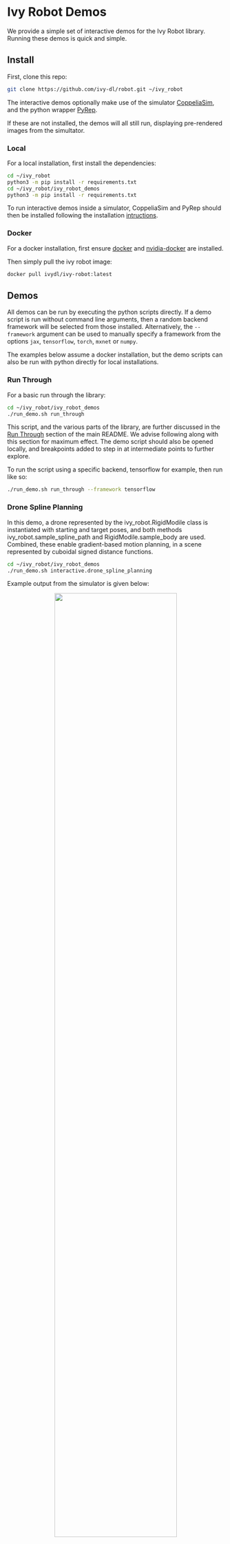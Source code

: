 # Ivy Robot Demos

We provide a simple set of interactive demos for the Ivy Robot library.
Running these demos is quick and simple.

## Install

First, clone this repo:

```bash
git clone https://github.com/ivy-dl/robot.git ~/ivy_robot
```

The interactive demos optionally make use of the simulator
[CoppeliaSim](https://www.coppeliarobotics.com/),
and the python wrapper [PyRep](https://github.com/stepjam/PyRep).

If these are not installed, the demos will all still run, displaying pre-rendered images from the simultator.

### Local

For a local installation, first install the dependencies:

```bash
cd ~/ivy_robot
python3 -m pip install -r requirements.txt
cd ~/ivy_robot/ivy_robot_demos
python3 -m pip install -r requirements.txt
```

To run interactive demos inside a simulator, CoppeliaSim and PyRep should then be installed following the installation [intructions](https://github.com/stepjam/PyRep#install).

### Docker

For a docker installation, first ensure [docker](https://docs.docker.com/get-docker/) and [nvidia-docker](https://github.com/NVIDIA/nvidia-docker) are installed.

Then simply pull the ivy robot image:

```bash
docker pull ivydl/ivy-robot:latest
```

## Demos

All demos can be run by executing the python scripts directly.
If a demo script is run without command line arguments, then a random backend framework will be selected from those installed.
Alternatively, the `--framework` argument can be used to manually specify a framework from the options
`jax`, `tensorflow`, `torch`, `mxnet` or `numpy`.

The examples below assume a docker installation, but the demo scripts can also
be run with python directly for local installations.

### Run Through

For a basic run through the library:

```bash
cd ~/ivy_robot/ivy_robot_demos
./run_demo.sh run_through
```

This script, and the various parts of the library, are further discussed in the [Run Through](https://github.com/ivy-dl/robot#run-through) section of the main README.
We advise following along with this section for maximum effect. The demo script should also be opened locally,
and breakpoints added to step in at intermediate points to further explore.

To run the script using a specific backend, tensorflow for example, then run like so:

```bash
./run_demo.sh run_through --framework tensorflow
```

### Drone Spline Planning

In this demo, a drone represented by the ivy_robot.RigidModile class is instantiated with starting and target poses,
and both methods ivy_robot.sample_spline_path and RigidModile.sample_body are used.
Combined, these enable gradient-based motion planning, in a scene represented by cuboidal signed distance functions.

```bash
cd ~/ivy_robot/ivy_robot_demos
./run_demo.sh interactive.drone_spline_planning
```

Example output from the simulator is given below:

<p align="center">
    <img width="75%" style="display: block;" src='https://github.com/ivy-dl/ivy-dl.github.io/blob/master/img/externally_linked/ivy_robot/demo_a.gif?raw=true'>
</p>

### Manipulator Spline Planning

In this demo, a manipulator represented by the ivy_robot.Manipulator class is
instantiated with starting and target joint positions, and both methods ivy_robot.sample_spline_path
and Manipulator.sample_links are used. Combined, these enable gradient-based motion planning,
in a scene represented by cuboidal signed distance functions.

```bash
cd ~/ivy_robot/ivy_robot_demos
./run_demo.sh interactive.manipulator_spline_planning
```
Example output from the simulator is given below:

<p align="center">
    <img width="75%" style="display: block;" src='https://github.com/ivy-dl/ivy-dl.github.io/blob/master/img/externally_linked/ivy_robot/demo_b.gif?raw=true'>
</p>

## Get Involved

If you have any issues running any of the demos, would like to request further demos, or would like to implement your own, then get it touch.
Feature requests, pull requests, and [tweets](https://twitter.com/ivythread) all welcome!